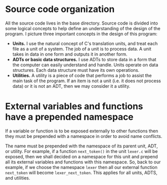 # Source code organization

All the source code lives in the base directory. Source code is divided into some logical concepts to help define an understanding of the design of the program. I picture three important concepts in the design of this program:

- **Units.** I use the natural concept of C's translation units, and treat each file as a unit of a system. The job of a unit is to process data. A unit takes in data in one form and outputs it in another form.
- **ADTs or basic data structures.** I use ADTs to store data in a form that the computer can easily understand and handle. Units operate on data structures. Each data structure must have its own operations.
- **Utilities.** A utility is a piece of code that performs a job to assist the main task of the program. If an item is not a unit (i.e. it does not process data) or it is not an ADT, then we may consider it a utility.

# External variables and functions have a prepended namespace

If a variable or function is to be exposed externally to other functions then they must be prepended with a namespace in order to avoid name conflicts.

The name must be prepended with the namespace of its parent unit, ADT, or utility. For example, if a function `next_token()` in the unit `lexer.c` will be exposed, then we shall decided on a namespace for this unit and prepend all its external variables and functions with this namespace. So, back to our example, if we choose the namespace `lexer` then all our external function `next_token` will become `lexer_next_token`. This applies for all units, ADTS, and utilities.
